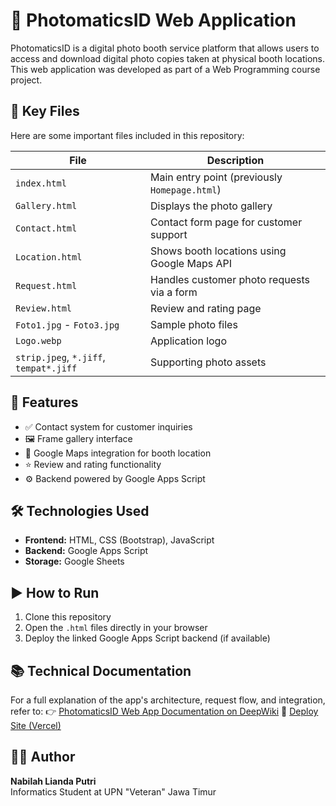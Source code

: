 # 📸 PhotomaticsID Web Application
PhotomaticsID is a digital photo booth service platform that allows users to access and download digital photo copies taken at physical booth locations. This web application was developed as part of a Web Programming course project.

## 📁 Key Files
Here are some important files included in this repository:

| File             | Description                                          |
|------------------|------------------------------------------------------|
| `index.html`     | Main entry point (previously `Homepage.html`)        |
| `Gallery.html`   | Displays the photo gallery                           |
| `Contact.html`   | Contact form page for customer support               |
| `Location.html`  | Shows booth locations using Google Maps API          |
| `Request.html`   | Handles customer photo requests via a form           |
| `Review.html`    | Review and rating page                               |
| `Foto1.jpg` - `Foto3.jpg` | Sample photo files                          |
| `Logo.webp`      | Application logo                                     |
| `strip.jpeg`, `*.jiff`, `tempat*.jiff` | Supporting photo assets         |

## 🧩 Features
- ✅ Contact system for customer inquiries
- 🖼️ Frame gallery interface
- 📍 Google Maps integration for booth location
- ⭐ Review and rating functionality
- ⚙️ Backend powered by Google Apps Script

## 🛠️ Technologies Used
- **Frontend:** HTML, CSS (Bootstrap), JavaScript
- **Backend:** Google Apps Script
- **Storage:** Google Sheets

## ▶️ How to Run
1. Clone this repository
2. Open the `.html` files directly in your browser
3. Deploy the linked Google Apps Script backend (if available)

## 📚 Technical Documentation
For a full explanation of the app's architecture, request flow, and integration, refer to:
👉 [PhotomaticsID Web App Documentation on DeepWiki](https://deepwiki.com/NabilahLianda/Pemrograman-Web/1-photomaticsid-web-application-overview)
🔗 [Deploy Site (Vercel)](https://web-spotify-letter.vercel.app)  

## 👩‍💻 Author
**Nabilah Lianda Putri**  
Informatics Student at UPN "Veteran" Jawa Timur  
